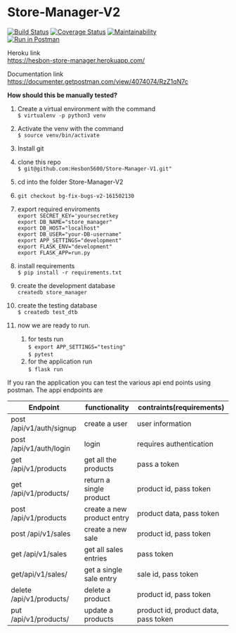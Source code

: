 # Store-Manager-V2

[![Build Status](https://travis-ci.org/Hesbon5600/Store-Manager-V1.svg?branch=ft-get-single-sale-api-161310353)](https://travis-ci.org/Hesbon5600/Store-Manager-V1)
[![Coverage Status](https://coveralls.io/repos/github/Hesbon5600/Store-Manager-V1/badge.svg?branch=ft-get-single-sale-api-161310353)](https://coveralls.io/github/Hesbon5600/Store-Manager-V1?branch=ft-get-single-sale-api-161310353)
[![Maintainability](https://api.codeclimate.com/v1/badges/751babd9eca784e178b9/maintainability)](https://codeclimate.com/github/Hesbon5600/Store-Manager-V1/maintainability)  
[![Run in Postman](https://run.pstmn.io/button.svg)](https://app.getpostman.com/run-collection/694b6ed7daad7fca8e9f)

Heroku link  
https://hesbon-store-manager.herokuapp.com/

Documentation link  
https://documenter.getpostman.com/view/4074074/RzZ1qN7c  


**How should this be manually tested?**
1. Create  a virtual environment with the command  
`$ virtualenv -p python3 venv`  

1. Activate the venv with the command     
`$ source venv/bin/activate`

1. Install git  
1. clone this repo  
`$ git@github.com:Hesbon5600/Store-Manager-V1.git"` 
  
1. cd into the folder Store-Manager-V2
1. `git checkout bg-fix-bugs-v2-161502130`  
1. export required enviroments  
	`export SECRET_KEY='yoursecretkey`  
	`export DB_NAME="store_manager"`  
	`export DB_HOST="localhost"`  
	`export DB_USER="your-DB-username"`  
	`export APP_SETTINGS="development"`  
	`export FLASK_ENV="development"`  
	`export FLASK_APP=run.py`  
  
1. install requirements      
`$ pip install -r requirements.txt` 
1. create the development database  
	`createdb store_manager`  
1. create the testing database  
`$ createdb test_dtb`
1. now we are ready to run. 
	1. for tests run  
         `$ export APP_SETTINGS="testing"`  
	`$ pytest`   
	1. for the application run  
	`$ flask run`  

If you ran the application you can test the various api end points using postman. The appi endpoints are  

|Endpoint|functionality|contraints(requirements)|
|-------|-------------|----------|
|post /api/v1/auth/signup|create a user|user information|
|post /api/v1/auth/login | login |requires authentication |
|get /api/v1/products| get all the products| pass a token |
|get /api/v1/products/</productID>|return a single product| product id, pass token|
|post /api/v1/products | create a new product entry| product data, pass token|
|post /api/v1/sales | create a new sale| product id, pass token|
|get /api/v1/sales | get all sales entries| pass token|
|get/api/v1/sales/<saleID>|get a single sale entry| sale id, pass token| 
|delete /api/v1/products/<productID> | delete a product| product id, pass token|
|put /api/v1/products/<productID> | update a products|product id, product data, pass token|



